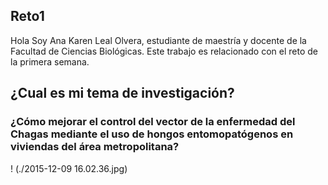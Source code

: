 ## Reto1
Hola Soy Ana Karen Leal Olvera, estudiante de maestría y docente de la Facultad de Ciencias Biológicas. Este trabajo es relacionado con el reto de la primera semana.

## ¿Cual es mi tema de investigación?
### ¿Cómo mejorar el control del vector de la enfermedad del Chagas mediante el uso de hongos entomopatógenos en viviendas del área metropolitana?

! (./2015-12-09 16.02.36.jpg)

